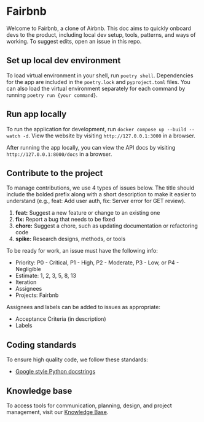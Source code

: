 # Fairbnb
Welcome to Fairbnb, a clone of Airbnb. This doc aims to quickly onboard devs to the product, including local dev setup, tools, patterns, and ways of working. To suggest edits, open an issue in this repo.

## Set up local dev environment
To load virtual environment in your shell, run `poetry shell`. Dependencies for the app are included in the `poetry.lock` and `pyproject.toml` files. You can also load the virtual environment separately for each command by running `poetry run {your command}`.

## Run app locally
To run the application for development, run `docker compose up --build --watch -d`. View the website by visiting `http://127.0.0.1:3000` in a browser.

After running the app locally, you can view the API docs by visiting `http://127.0.0.1:8000/docs` in a browser.

## Contribute to the project
To manage contributions, we use 4 types of issues below. The title should include the bolded prefix along with a short description to make it easier to understand (e.g., feat: Add user auth, fix: Server error for GET review).
1. **feat:** Suggest a new feature or change to an existing one
2. **fix:** Report a bug that needs to be fixed
3. **chore:** Suggest a chore, such as updating documentation or refactoring code
4. **spike:** Research designs, methods, or tools

To be ready for work, an issue must have the following info:
- Priority: P0 - Critical, P1 - High, P2 - Moderate, P3 - Low, or P4 - Negligible
- Estimate: 1, 2, 3, 5, 8, 13
- Iteration
- Assignees
- Projects: Fairbnb

Assignees and labels can be added to issues as appropriate:
- Acceptance Criteria (in description)
- Labels

## Coding standards
To ensure high quality code, we follow these standards:
- [Google style Python docstrings](https://sphinxcontrib-napoleon.readthedocs.io/en/latest/example_google.html)

## Knowledge base
To access tools for communication, planning, design, and project management, visit our [Knowledge Base](https://winlin.atlassian.net/wiki/spaces/Fairbnb/overview?homepageId=246579754).
